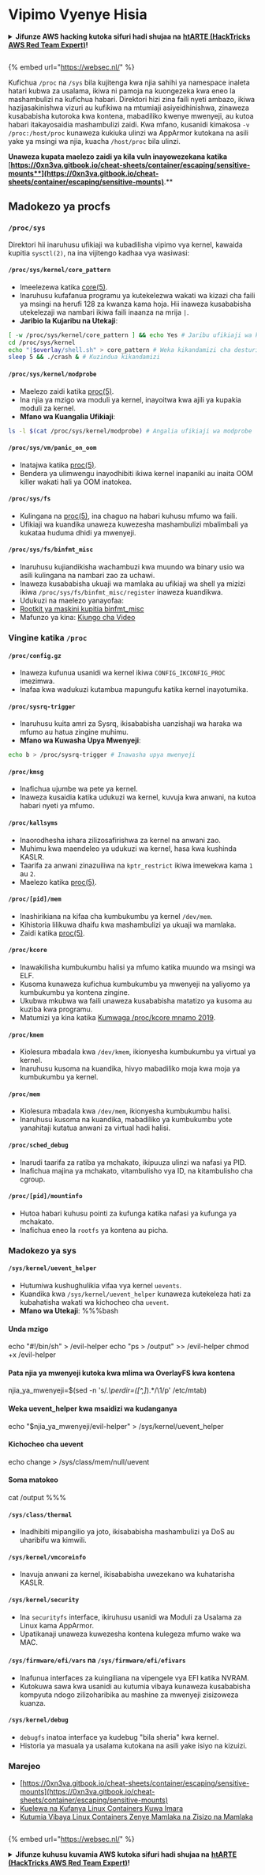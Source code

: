 # Vipimo Vyenye Hisia

<details>

<summary><strong>Jifunze AWS hacking kutoka sifuri hadi shujaa na</strong> <a href="https://training.hacktricks.xyz/courses/arte"><strong>htARTE (HackTricks AWS Red Team Expert)</strong></a><strong>!</strong></summary>

Njia nyingine za kusaidia HackTricks:

* Ikiwa unataka kuona **kampuni yako ikitangazwa kwenye HackTricks** au **kupakua HackTricks kwa PDF** Angalia [**MIPANGO YA USAJILI**](https://github.com/sponsors/carlospolop)!
* Pata [**swag rasmi ya PEASS & HackTricks**](https://peass.creator-spring.com)
* Gundua [**Familia ya PEASS**](https://opensea.io/collection/the-peass-family), mkusanyiko wetu wa kipekee wa [**NFTs**](https://opensea.io/collection/the-peass-family)
* **Jiunge na** 💬 [**Kikundi cha Discord**](https://discord.gg/hRep4RUj7f) au kikundi cha [**telegram**](https://t.me/peass) au **tufuate** kwenye **Twitter** 🐦 [**@carlospolopm**](https://twitter.com/hacktricks\_live)**.**
* **Shiriki mbinu zako za udukuzi kwa kuwasilisha PRs kwa** [**HackTricks**](https://github.com/carlospolop/hacktricks) na [**HackTricks Cloud**](https://github.com/carlospolop/hacktricks-cloud) repos za github.

</details>

<figure><img src="../../../..https:/pentest.eu/RENDER_WebSec_10fps_21sec_9MB_29042024.gif" alt=""><figcaption></figcaption></figure>

{% embed url="https://websec.nl/" %}

Kufichua `/proc` na `/sys` bila kujitenga kwa njia sahihi ya namespace inaleta hatari kubwa za usalama, ikiwa ni pamoja na kuongezeka kwa eneo la mashambulizi na kufichua habari. Direktori hizi zina faili nyeti ambazo, ikiwa hazijasakinishwa vizuri au kufikiwa na mtumiaji asiyeidhinishwa, zinaweza kusababisha kutoroka kwa kontena, mabadiliko kwenye mwenyeji, au kutoa habari itakayosaidia mashambulizi zaidi. Kwa mfano, kusanidi kimakosa `-v /proc:/host/proc` kunaweza kukiuka ulinzi wa AppArmor kutokana na asili yake ya msingi wa njia, kuacha `/host/proc` bila ulinzi.

**Unaweza kupata maelezo zaidi ya kila vuln inayowezekana katika** [**https://0xn3va.gitbook.io/cheat-sheets/container/escaping/sensitive-mounts**](https://0xn3va.gitbook.io/cheat-sheets/container/escaping/sensitive-mounts)**.**

## Madokezo ya procfs

### `/proc/sys`

Direktori hii inaruhusu ufikiaji wa kubadilisha vipimo vya kernel, kawaida kupitia `sysctl(2)`, na ina vijitengo kadhaa vya wasiwasi:

#### **`/proc/sys/kernel/core_pattern`**

* Imeelezewa katika [core(5)](https://man7.org/linux/man-pages/man5/core.5.html).
* Inaruhusu kufafanua programu ya kutekelezwa wakati wa kizazi cha faili ya msingi na herufi 128 za kwanza kama hoja. Hii inaweza kusababisha utekelezaji wa nambari ikiwa faili inaanza na mrija `|`.
*   **Jaribio la Kujaribu na Utekaji**:

```bash
[ -w /proc/sys/kernel/core_pattern ] && echo Yes # Jaribu ufikiaji wa kuandika
cd /proc/sys/kernel
echo "|$overlay/shell.sh" > core_pattern # Weka kikandamizi cha desturi
sleep 5 && ./crash & # Kuzindua kikandamizi
```

#### **`/proc/sys/kernel/modprobe`**

* Maelezo zaidi katika [proc(5)](https://man7.org/linux/man-pages/man5/proc.5.html).
* Ina njia ya mzigo wa moduli ya kernel, inayoitwa kwa ajili ya kupakia moduli za kernel.
*   **Mfano wa Kuangalia Ufikiaji**:

```bash
ls -l $(cat /proc/sys/kernel/modprobe) # Angalia ufikiaji wa modprobe
```

#### **`/proc/sys/vm/panic_on_oom`**

* Inatajwa katika [proc(5)](https://man7.org/linux/man-pages/man5/proc.5.html).
* Bendera ya ulimwengu inayodhibiti ikiwa kernel inapaniki au inaita OOM killer wakati hali ya OOM inatokea.

#### **`/proc/sys/fs`**

* Kulingana na [proc(5)](https://man7.org/linux/man-pages/man5/proc.5.html), ina chaguo na habari kuhusu mfumo wa faili.
* Ufikiaji wa kuandika unaweza kuwezesha mashambulizi mbalimbali ya kukataa huduma dhidi ya mwenyeji.

#### **`/proc/sys/fs/binfmt_misc`**

* Inaruhusu kujiandikisha wachambuzi kwa muundo wa binary usio wa asili kulingana na nambari zao za uchawi.
* Inaweza kusababisha ukuaji wa mamlaka au ufikiaji wa shell ya mizizi ikiwa `/proc/sys/fs/binfmt_misc/register` inaweza kuandikwa.
* Udukuzi na maelezo yanayofaa:
* [Rootkit ya maskini kupitia binfmt\_misc](https://github.com/toffan/binfmt\_misc)
* Mafunzo ya kina: [Kiungo cha Video](https://www.youtube.com/watch?v=WBC7hhgMvQQ)

### Vingine katika `/proc`

#### **`/proc/config.gz`**

* Inaweza kufunua usanidi wa kernel ikiwa `CONFIG_IKCONFIG_PROC` imezimwa.
* Inafaa kwa wadukuzi kutambua mapungufu katika kernel inayotumika.

#### **`/proc/sysrq-trigger`**

* Inaruhusu kuita amri za Sysrq, ikisababisha uanzishaji wa haraka wa mfumo au hatua zingine muhimu.
*   **Mfano wa Kuwasha Upya Mwenyeji**:

```bash
echo b > /proc/sysrq-trigger # Inawasha upya mwenyeji
```

#### **`/proc/kmsg`**

* Inafichua ujumbe wa pete ya kernel.
* Inaweza kusaidia katika udukuzi wa kernel, kuvuja kwa anwani, na kutoa habari nyeti ya mfumo.

#### **`/proc/kallsyms`**

* Inaorodhesha ishara zilizosafirishwa za kernel na anwani zao.
* Muhimu kwa maendeleo ya udukuzi wa kernel, hasa kwa kushinda KASLR.
* Taarifa za anwani zinazuiliwa na `kptr_restrict` ikiwa imewekwa kama `1` au `2`.
* Maelezo katika [proc(5)](https://man7.org/linux/man-pages/man5/proc.5.html).

#### **`/proc/[pid]/mem`**

* Inashirikiana na kifaa cha kumbukumbu ya kernel `/dev/mem`.
* Kihistoria lilikuwa dhaifu kwa mashambulizi ya ukuaji wa mamlaka.
* Zaidi katika [proc(5)](https://man7.org/linux/man-pages/man5/proc.5.html).

#### **`/proc/kcore`**

* Inawakilisha kumbukumbu halisi ya mfumo katika muundo wa msingi wa ELF.
* Kusoma kunaweza kufichua kumbukumbu ya mwenyeji na yaliyomo ya kumbukumbu ya kontena zingine.
* Ukubwa mkubwa wa faili unaweza kusababisha matatizo ya kusoma au kuziba kwa programu.
* Matumizi ya kina katika [Kumwaga /proc/kcore mnamo 2019](https://schlafwandler.github.io/posts/dumping-/proc/kcore/).

#### **`/proc/kmem`**

* Kiolesura mbadala kwa `/dev/kmem`, ikionyesha kumbukumbu ya virtual ya kernel.
* Inaruhusu kusoma na kuandika, hivyo mabadiliko moja kwa moja ya kumbukumbu ya kernel.

#### **`/proc/mem`**

* Kiolesura mbadala kwa `/dev/mem`, ikionyesha kumbukumbu halisi.
* Inaruhusu kusoma na kuandika, mabadiliko ya kumbukumbu yote yanahitaji kutatua anwani za virtual hadi halisi.

#### **`/proc/sched_debug`**

* Inarudi taarifa za ratiba ya mchakato, ikipuuza ulinzi wa nafasi ya PID.
* Inafichua majina ya mchakato, vitambulisho vya ID, na kitambulisho cha cgroup.

#### **`/proc/[pid]/mountinfo`**

* Hutoa habari kuhusu pointi za kufunga katika nafasi ya kufunga ya mchakato.
* Inafichua eneo la `rootfs` ya kontena au picha. 

### Madokezo ya sys

#### **`/sys/kernel/uevent_helper`**

* Hutumiwa kushughulikia vifaa vya kernel `uevents`.
* Kuandika kwa `/sys/kernel/uevent_helper` kunaweza kutekeleza hati za kubahatisha wakati wa kichocheo cha `uevent`.
*   **Mfano wa Utekaji**: %%%bash

#### Unda mzigo

echo "#!/bin/sh" > /evil-helper echo "ps > /output" >> /evil-helper chmod +x /evil-helper

#### Pata njia ya mwenyeji kutoka kwa mlima wa OverlayFS kwa kontena

njia\_ya\_mwenyeji=$(sed -n 's/._\perdir=(\[^,]_).\*/\1/p' /etc/mtab)

#### Weka uevent\_helper kwa msaidizi wa kudanganya

echo "$njia\_ya\_mwenyeji/evil-helper" > /sys/kernel/uevent\_helper

#### Kichocheo cha uevent

echo change > /sys/class/mem/null/uevent

#### Soma matokeo

cat /output %%%
#### **`/sys/class/thermal`**

* Inadhibiti mipangilio ya joto, ikisababisha mashambulizi ya DoS au uharibifu wa kimwili.

#### **`/sys/kernel/vmcoreinfo`**

* Inavuja anwani za kernel, ikisababisha uwezekano wa kuhatarisha KASLR.

#### **`/sys/kernel/security`**

* Ina `securityfs` interface, ikiruhusu usanidi wa Moduli za Usalama za Linux kama AppArmor.
* Upatikanaji unaweza kuwezesha kontena kulegeza mfumo wake wa MAC.

#### **`/sys/firmware/efi/vars` na `/sys/firmware/efi/efivars`**

* Inafunua interfaces za kuingiliana na vipengele vya EFI katika NVRAM.
* Kutokuwa sawa kwa usanidi au kutumia vibaya kunaweza kusababisha kompyuta ndogo zilizoharibika au mashine za mwenyeji zisizoweza kuanza.

#### **`/sys/kernel/debug`**

* `debugfs` inatoa interface ya kudebug "bila sheria" kwa kernel.
* Historia ya masuala ya usalama kutokana na asili yake isiyo na kizuizi.

### Marejeo

* [https://0xn3va.gitbook.io/cheat-sheets/container/escaping/sensitive-mounts](https://0xn3va.gitbook.io/cheat-sheets/container/escaping/sensitive-mounts)
* [Kuelewa na Kufanya Linux Containers Kuwa Imara](https://research.nccgroup.com/wp-content/uploads/2020/07/ncc\_group\_understanding\_hardening\_linux\_containers-1-1.pdf)
* [Kutumia Vibaya Linux Containers Zenye Mamlaka na Zisizo na Mamlaka](https://www.nccgroup.com/globalassets/our-research/us/whitepapers/2016/june/container\_whitepaper.pdf)

<figure><img src="../../../..https:/pentest.eu/RENDER_WebSec_10fps_21sec_9MB_29042024.gif" alt=""><figcaption></figcaption></figure>

{% embed url="https://websec.nl/" %}

<details>

<summary><strong>Jifunze kuhusu kuvamia AWS kutoka sifuri hadi shujaa na</strong> <a href="https://training.hacktricks.xyz/courses/arte"><strong>htARTE (HackTricks AWS Red Team Expert)</strong></a><strong>!</strong></summary>

Njia nyingine za kusaidia HackTricks:

* Ikiwa unataka kuona **kampuni yako ikitangazwa kwenye HackTricks** au **kupakua HackTricks kwa PDF** Angalia [**MIPANGO YA KUJIUNGA**](https://github.com/sponsors/carlospolop)!
* Pata [**bidhaa rasmi za PEASS & HackTricks**](https://peass.creator-spring.com)
* Gundua [**Familia ya PEASS**](https://opensea.io/collection/the-peass-family), mkusanyiko wetu wa [**NFTs**](https://opensea.io/collection/the-peass-family) za kipekee
* **Jiunge na** 💬 [**Kikundi cha Discord**](https://discord.gg/hRep4RUj7f) au kikundi cha [**telegram**](https://t.me/peass) au **tufuate** kwenye **Twitter** 🐦 [**@carlospolopm**](https://twitter.com/hacktricks\_live)**.**
* **Shiriki mbinu zako za kuvamia kwa kuwasilisha PRs kwa** [**HackTricks**](https://github.com/carlospolop/hacktricks) na [**HackTricks Cloud**](https://github.com/carlospolop/hacktricks-cloud) github repos.

</details>
